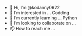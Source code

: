 - 👋 Hi, I’m @kodanny0922
- 👀 I’m interested in ... Codding
- 🌱 I’m currently learning ... Python
- 💞️ I’m looking to collaborate on ...
- 📫 How to reach me ...

<!---
kodanny0922/kodanny0922 is a ✨ special ✨ repository because its `README.md` (this file) appears on your GitHub profile.
You can click the Preview link to take a look at your changes.
--->
